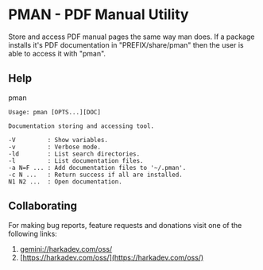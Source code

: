 # PMAN - PDF Manual Utility

Store and access PDF manual pages the same way man does. If a
package installs it's PDF documentation in "PREFIX/share/pman"
then the user is able to access it with "pman".

## Help

pman

    Usage: pman [OPTS...][DOC]
    
    Documentation storing and accessing tool.
    
    -V         : Show variables.
    -v         : Verbose mode.
    -ld        : List search directories.
    -l         : List documentation files.
    -a N=F ... : Add documentation files to '~/.pman'.
    -c N ...   : Return success if all are installed. 
    N1 N2 ...  : Open documentation.

## Collaborating

For making bug reports, feature requests and donations visit
one of the following links:

1. [gemini://harkadev.com/oss/](gemini://harkadev.com/oss/)
2. [https://harkadev.com/oss/](https://harkadev.com/oss/)

